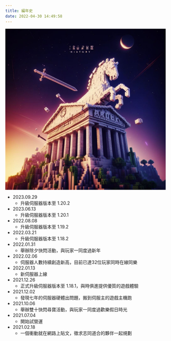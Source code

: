 ```yaml
---
title: 編年史
date: 2022-04-30 14:49:58
---
```


<p align="center">
<img src="https://raw.githubusercontent.com/rock-mc/rock-mc.github.io/publish/images/history.jpeg" alt="drawing" style="vertical-align:middle" width="600"/>
</p>

- 2023.09.29
    - 升級伺服器版本至 1.20.2
- 2023.06.13
    - 升級伺服器版本至 1.20.1
- 2022.08.08
    - 升級伺服器版本至 1.19.2
- 2022.03.21
    - 升級伺服器版本至 1.18.2
- 2022.01.31
    - 舉辦除夕快閃活動，與玩家一同度過新年
- 2022.02.06
    - 伺服器人數持續創造新高，目前已達32位玩家同時在線同樂
- 2022.01.13
    - 新伺服器上線
- 2021.12.26
    - 正式升級伺服器版本至 1.18.1，與時俱進提供優質的遊戲體驗
- 2021.12.02
    - 發現七年的伺服器硬體出問題，搬到伺服主的遊戲主機跑
- 2021.10.06
    - 舉辦雙十快閃尋寶活動，與玩家一同度過歡樂假日時光
- 2021.07.04
    - 開始試營運
- 2021.02.18
    - 一個衝動就在網路上貼文，徵求志同道合的夥伴一起規劃
